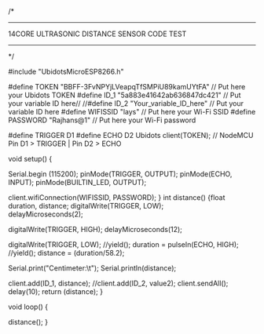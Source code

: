 /*
********************************************
14CORE ULTRASONIC DISTANCE SENSOR CODE TEST
********************************************
*/

#include "UbidotsMicroESP8266.h"

#define TOKEN  "BBFF-3FvNPYjLVeapqTfSMPiU89kamUYtFA"  // Put here your Ubidots TOKEN
#define ID_1 "5a883e41642ab636847dc421" // Put your variable ID here//
//#define ID_2 "Your_variable_ID_here" // Put your variable ID here
#define WIFISSID "lays" // Put here your Wi-Fi SSID
#define PASSWORD "Rajhans@1" // Put here your Wi-Fi password



#define TRIGGER D1
#define ECHO    D2
Ubidots client(TOKEN);
// NodeMCU Pin D1 > TRIGGER | Pin D2 > ECHO

void setup() {
  
  Serial.begin (115200);
  pinMode(TRIGGER, OUTPUT);
  pinMode(ECHO, INPUT);
  pinMode(BUILTIN_LED, OUTPUT);

   client.wifiConnection(WIFISSID, PASSWORD);
}
int distance()
 {float duration, distance;
  digitalWrite(TRIGGER, LOW);  
  delayMicroseconds(2); 
  
  digitalWrite(TRIGGER, HIGH);
  delayMicroseconds(12); 
  
  digitalWrite(TRIGGER, LOW);
  //yield();
  duration = pulseIn(ECHO, HIGH);
  //yield();
  distance = (duration/58.2);
  
  Serial.print("Centimeter:\t");
  Serial.println(distance);

  client.add(ID_1, distance);
    //client.add(ID_2, value2);
    client.sendAll();
  delay(10);
  return (distance);
  }

void loop() {
  
 distance();
}
